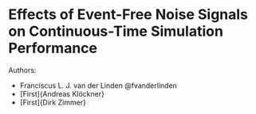 # Effects of Event-Free Noise Signals on Continuous-Time Simulation Performance

Authors:
* Franciscus L. J. van der Linden @fvanderlinden
* [First]{Andreas Klöckner}
* [First]{Dirk Zimmer}

